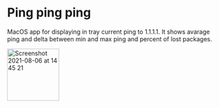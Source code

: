 # Ping ping ping

MacOS app for displaying in tray current ping to 1.1.1.1. It shows avarage ping and delta between min and max ping and percent of lost packages.

<img width="121" alt="Screenshot 2021-08-06 at 14 45 21" src="https://user-images.githubusercontent.com/3757971/128505758-f2a83f1b-8bfe-4929-965b-61433b9e6c7c.png">


